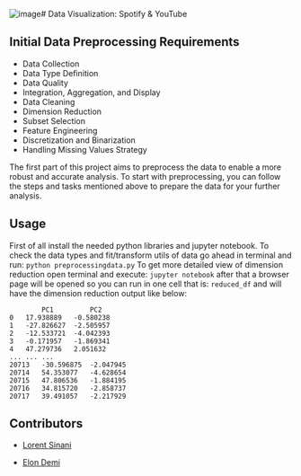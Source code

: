 ![image](https://github.com/elondemi/DataVizualisation-Spotify-and-Youtube/assets/66006296/36d74b93-472d-4e7f-9c2a-e6c394a69be3)# Data Visualization: Spotify & YouTube

## Initial Data Preprocessing Requirements

- Data Collection
- Data Type Definition
- Data Quality
- Integration, Aggregation, and Display
- Data Cleaning
- Dimension Reduction
- Subset Selection
- Feature Engineering
- Discretization and Binarization
- Handling Missing Values Strategy

The first part of this project aims to preprocess the data to enable a more robust and accurate analysis. To start with preprocessing, you can follow the steps and tasks mentioned above to prepare the data for your further analysis.

## Usage

First of all install the needed python libraries and jupyter notebook.
To check the data types and fit/transform utils of data go ahead in terminal and run: `python preprocessingdata.py`
To get more detailed view of dimension reduction open terminal and execute: `jupyter notebook` after that a browser page will be opened so you can run in one cell that is: `reduced_df` and will have the dimension reduction output like below:

```
        PC1	        PC2
0	17.938889	-0.580238
1	-27.826627	-2.505957
2	-12.533721	-4.042393
3	-0.171957	-1.869341
4	47.279736	2.051632
...	...	...
20713	-30.596875	-2.047945
20714	54.353077	-4.628654
20715	47.806536	-1.884195
20716	34.815720	-2.858737
20717	39.491057	-2.217929
```

## Contributors

- [Lorent Sinani](https://github.com/lorentsinani)

- [Elon Demi](https://github.com/elondemi)

